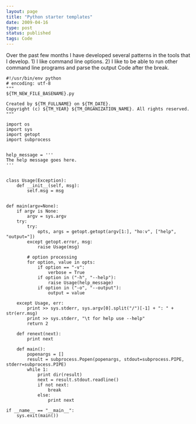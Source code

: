 ```yaml
---
layout: page
title: "Python starter templates"
date: 2009-04-16
type: post
status: published
tags: Code
---
```



Over the past few months I have developed several patterns in the tools that I develop. 1) I like command line options. 2) I like to be able to run other command line programs and parse the output Code after the break.


    #!/usr/bin/env python
    # encoding: utf-8
    """
    ${TM_NEW_FILE_BASENAME}.py

    Created by ${TM_FULLNAME} on ${TM_DATE}.
    Copyright (c) ${TM_YEAR} ${TM_ORGANIZATION_NAME}. All rights reserved.
    """

    import os
    import sys
    import getopt
    import subprocess


    help_message = '''
    The help message goes here.
    '''


    class Usage(Exception):
        def __init__(self, msg):
            self.msg = msg


    def main(argv=None):
        if argv is None:
            argv = sys.argv
        try:
            try:
                opts, args = getopt.getopt(argv[1:], "ho:v", ["help", "output="])
            except getopt.error, msg:
                raise Usage(msg)

            # option processing
            for option, value in opts:
                if option == "-v":
                    verbose = True
                if option in ("-h", "--help"):
                    raise Usage(help_message)
                if option in ("-o", "--output"):
                    output = value

        except Usage, err:
            print >> sys.stderr, sys.argv[0].split("/")[-1] + ": " + str(err.msg)
            print >> sys.stderr, "\t for help use --help"
            return 2

        def renext(next):
            print next

        def main():
            popenargs = []
            result = subprocess.Popen(popenargs, stdout=subprocess.PIPE, stderr=subprocess.PIPE)
            while 1:
                print dir(result)
                next = result.stdout.readline()
                if not next:
                    break
                else:
                    print next

    if __name__ == "__main__":
        sys.exit(main())


